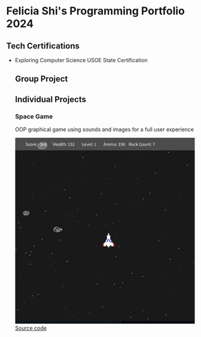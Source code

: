 # Felicia Shi's Programming Portfolio 2024

## Tech Certifications
* Exploring Computer Science USOE State Certification

  ## Group Project

  ## Individual Projects

  ### Space Game
  OOP graphical game using sounds and images for a full user experience

  ![Gameplay](https://github.com/CosmicIris/programmingportfolio/blob/main/images/sg1.png)
  [Source code](https://github.com/CosmicIris/programmingportfolio/blob/main/SpaceGame_currentvers_.zip)
